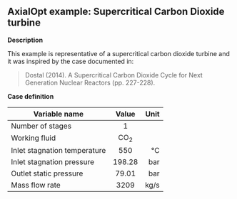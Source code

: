 ## AxialOpt example: Supercritical Carbon Dioxide turbine

**Description**

This example is representative of a supercritical carbon dioxide turbine and it was inspired by the case documented in:

> Dostal (2014). A Supercritical Carbon Dioxide Cycle for Next Generation Nuclear Reactors (pp. 227-228).

**Case definition**

| Variable name        | Value           | Unit  |
| ------------- |:-------------:| -----:|
| Number of stages	|	1	|	|
| Working fluid		|	CO<sub>2</sub>	|	|
| Inlet stagnation temperature	|	550	| <span>&#176;</span>C |
| Inlet stagnation pressure	|	198.28	|	bar	|
| Outlet static pressure	|	79.01	|	bar	|
| Mass flow rate	|	3209 | kg/s	|
